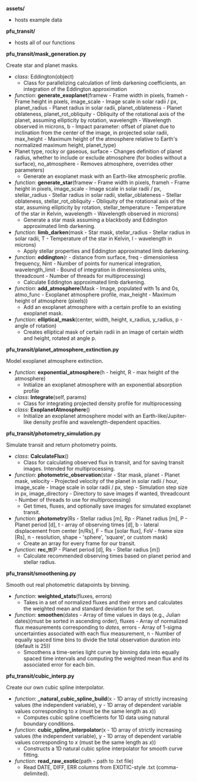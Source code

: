 **assets/**
- hosts example data


**pfu_transit/**
- hosts all of our functions


**pfu_transit/mask_generation.py**

Create star and planet masks.
- *class*: Eddington(object)
    - Class for parallelizing calculation of limb darkening coefficients, an integration of the Eddington approximation
- *function*: **generate_exoplanet**(framew - Frame width in pixels, frameh - Frame height in pixels, image_scale - Image scale in solar radii / px, planet_radius - Planet radius in solar radii, planet_oblateness - Planet oblateness, planet_rot_obliquity - Obliquity of the rotational axis of the planet, assuming ellipticity by rotation, wavelength - Wavelength observed in microns, b - Impact parameter: offset of planet due to inclination from the center of the image, in projected solar radii, max_height - Maximum height of the atmosphere relative to Earth's normalized maximum height, planet_type)
- Planet type, rocky or gaseous, surface - Changes definition of planet radius, whether to include or exclude atmosphere (for bodies without a surface), no_atmosphere - Removes atmosphere, overrides other parameters)
    - Generate an exoplanet mask with an Earth-like atmospheric profile.
- *function*: **generate_star**(framew - Frame width in pixels, frameh - Frame height in pixels, image_scale - Image scale in solar radii / px, stellar_radius - Stellar radius in solar radii, stellar_oblateness - Stellar oblateness, stellar_rot_obliquity - Obliquity of the rotational axis of the star, assuming ellipticity by rotation, stellar_temperature - Temperature of the star in Kelvin, wavelength - Wavelength observed in microns)
    - Generate a star mask assuming a blackbody and Eddington approximated limb darkening.
- *function*: **limb_darken**(mask - Star mask, stellar_radius - Stellar radius in solar radii, T - Temperature of the star in Kelvin, l - wavelength in microns)
    - Apply stellar properties and Eddington approximated limb darkening.
- *function*: **eddington**(r - distance from surface, freq - dimensionless frequency, Nint - Number of points for numerical integration, wavelength_limit - Bound of integration in dimensionless units, threadcount - Number of threads for multiprocessing)
    - Calculate Eddington approximated limb darkening.
- *function*: **add_atmosphere**(Mask - Image, populated with 1s and 0s, atmo_func - Exoplanet atmosphere profile, max_height - Maximum height of atmosphere (pixels))
    - Add an exoplanet atmosphere with a certain profile to an existing exoplanet mask.
- *function*: **elliptical_mask**(center, width, height, x_radius, y_radius, p - angle of rotation)
    - Creates elliptical mask of certain radii in an image of certain width and height, rotated at angle p.


**pfu_transit/planet_atmosphere_extinction.py**

Model exoplanet atmosphere extinction.
- *function*: **exponential_atmosphere**(h - height, R - max height of the atmosphere)
    - Initialize an exoplanet atmosphere with an exponential absorption profile
- *class*: **Integrate**(self, params)
    - Class for integrating projected density profile for multiprocessing
- *class*: **ExoplanetAtmosphere**()
    - Initialize an exoplanet atmosphere model with an Earth-like/Jupiter-like density profile and wavelength-dependent opacities.
    

**pfu_transit/photometry_simulation.py**

Simulate transit and return photometry points.
- *class*: **CalculateFlux**()
    - Class for calculating observed flux in transit, and for saving transit images. Intended for multiprocessing.
- *function*: **photometric_observation**(star - Star mask, planet - Planet mask, velocity - Projected velocity of the planet in solar radii / hour, image_scale - Image scale in solar radii / px, step - Simulation step size in px, image_directory - Directory to save images if wanted, threadcount - Number of threads to use for multiprocessing)
    - Get times, fluxes, and optionally save images for simulated exoplanet transit.
- *function*: **photometry**(Rs - Stellar radius [m], Rp - Planet radius [m], P - Planet period [d], t - array of observing times [d], b - lateral displacement from center [n/Rs], F - flux [solar flux], FoV - frame size [Rs], n - resolution, shape - 'sphere', 'square', or custom mask)
    - Create an array for every frame for our transit.
- *function*: **rec_tt**(P - Planet period [d], Rs - Stellar radius [m])
    - Calculate recommended observing times based on planet period and stellar radius.



**pfu_transit/smoothening.py**

Smooth out real photometric datapoints by binning.
- *function*: **weighted_stats**(fluxes, errors)
    - Takes in a set of normalized fluxes and their errors and calculates the weighted mean and standard deviation for the set.
- *function*: **smoothen**(dates - Array of time values in days (e.g., Julian dates)(must be sorted in ascending order), fluxes - Array of normalized flux measurements corresponding to *dates*, errors - Array of 1-sigma uncertainties associated with each flux measurement, n - Number of equally spaced time bins to divide the total observation duration into (default is 25))
    - Smoothens a time-series light curve by binning data into equally spaced time intervals and computing the weighted mean flux and its associated error for each bin.


**pfu_transit/cubic_interp.py**

Create our own cubic spline interpolator. 
- *function*: **_natural_cubic_spline_build**(x - 1D array of strictly increasing values (the independent variable), y - 1D array of dependent variable values corresponding to *x* (must be the same length as *x*))
    - Computes cubic spline coefficients for 1D data using natural boundary conditions.
- *function*: **cubic_spline_interpolator**(x - 1D array of strictly increasing values (the independent variable), y - 1D array of dependent variable values corresponding to *x* (must be the same length as *x*))
    - Constructs a 1D natural cubic spline interpolator for smooth curve fitting.
- *function*: **read_raw_exotic**(path - path to .txt file)
    - Read DATE, DIFF, ERR columns from EXOTIC-style .txt (comma-delimited).
